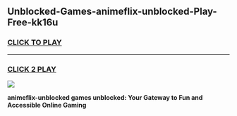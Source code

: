 
## Unblocked-Games-animeflix-unblocked-Play-Free-kk16u
<h3>
<a href="https://premium76.site?title=animeflix-unblocked&ref=19M">CLICK TO PLAY</a></h3>
<hr>

<h3>
<a href="https://premium76.site?title=animeflix-unblocked&ref=19M">CLICK 2 PLAY</a>
  
</h3>

<a href="https://premium76.site?title=animeflix-unblocked&ref=19M"><img src="https://clearcache.store/games.png"></a>


**animeflix-unblocked games unblocked: Your Gateway to Fun and Accessible Online Gaming**
